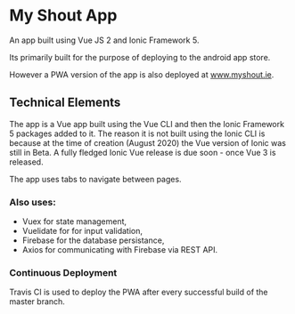 # My Shout App
An app built using Vue JS 2 and Ionic Framework 5.

Its primarily built for the purpose of deploying to the android app store.

However a PWA version of the app is also deployed at www.myshout.ie.


## Technical Elements
The app is a Vue app built using the Vue CLI and then the Ionic Framework 5 packages added to it. The reason it is not built using the Ionic CLI is because at the time of creation (August 2020) the Vue version of Ionic was still in Beta. A fully fledged Ionic Vue release is due soon - once Vue 3 is released.

The app uses tabs to navigate between pages.

### Also uses:
- Vuex for state management,
- Vuelidate for for input validation,
- Firebase for the database persistance,
- Axios for communicating with Firebase via REST API.

### Continuous Deployment
Travis CI is used to deploy the PWA after every successful build of the master branch.


